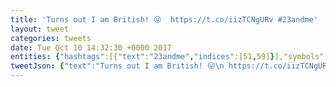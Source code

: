 ```yaml
---
title: 'Turns out I am British! 😜  https://t.co/iizTCNgURv #23andme'
layout: tweet
categories: tweets
date: Tue Oct 10 14:32:30 +0000 2017
entities: {"hashtags":[{"text":"23andme","indices":[51,59]}],"symbols":[],"user_mentions":[],"urls":[{"url":"https://t.co/iizTCNgURv","expanded_url":"https://you.23andme.com/published/reports/8ff3d0fde58948e8/?share_id=596752cc39994941&utm_medium=twitter&utm_source=23andMe&utm_content=23c_Product&utm_campaign=ancestry_composition","display_url":"you.23andme.com/published/repo…","indices":[27,50]}]}
tweetJson: {"text":"Turns out I am British! 😜\n https://t.co/iizTCNgURv #23andme"}
---
```

